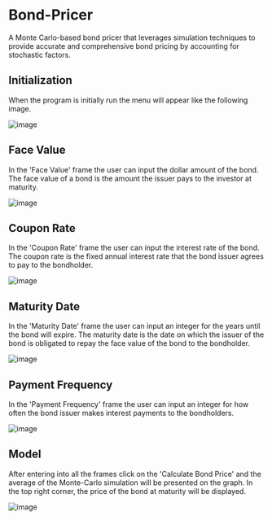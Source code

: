 # Bond-Pricer
A Monte Carlo-based bond pricer that leverages simulation techniques to provide accurate and comprehensive bond pricing by accounting for stochastic factors.

## Initialization

When the program is initially run the menu will appear like the following image.

![image](https://github.com/michaelslice/Bond-Pricer/assets/110714088/90c29ac7-2a9b-4c6c-b79a-a149831441bf)

## Face Value

In the 'Face Value' frame the user can input the dollar amount of the bond. The face value of a bond is the amount the issuer pays to the investor at maturity.

![image](https://github.com/michaelslice/Bond-Pricer/assets/110714088/4056ed75-c18e-415d-8a6c-537dbaacb124)

## Coupon Rate

In the 'Coupon Rate' frame the user can input the interest rate of the bond. The coupon rate is the fixed annual interest rate that the bond issuer agrees to pay to the bondholder.

![image](https://github.com/michaelslice/Bond-Pricer/assets/110714088/05efe603-4bae-455f-8cdf-c430882da65b)

## Maturity Date 

In the 'Maturity Date' frame the user can input an integer for the years until the bond will expire. The maturity date is the date on which the issuer of the bond is obligated to repay the face value of the bond to the bondholder.

![image](https://github.com/michaelslice/Bond-Pricer/assets/110714088/1d33fa94-22ae-4b1e-8f5c-5de25d8db539)

## Payment Frequency 

In the 'Payment Frequency' frame the user can input an integer for how often the bond issuer makes interest payments to the bondholders.

![image](https://github.com/michaelslice/Bond-Pricer/assets/110714088/7f9d0bd6-9f68-497c-a0e9-b9fe1cc07162)

## Model

After entering into all the frames click on the 'Calculate Bond Price' and the average of the Monte-Carlo simulation will be presented on the graph. In the top right corner, the price of the bond at maturity will be displayed.

![image](https://github.com/michaelslice/Bond-Pricer/assets/110714088/c7a5ca21-790c-46ec-af74-7228b662b358)
